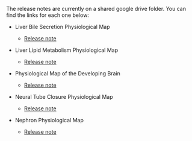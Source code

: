 The release notes are currently on a shared google drive folder. You can find the links for each one below:

* Liver Bile Secretion Physiological Map
  + [Release note](https://docs.google.com/document/d/1UCNu0KseSA1t4GSMP6M66A_URfwNwCgD/edit)
  
* Liver Lipid Metabolism Physiological Map
  + [Release note](https://docs.google.com/document/d/1G9Yb9lWbQRSt0_08hTi4blFQbuscqnDM/edit)
  
* Physiological Map of the Developing Brain
  + [Release note](https://docs.google.com/document/d/1ZeROZHPAdQbZAypkpaQ7mNsrV6ctF6QD/edit)

* Neural Tube Closure Physiological Map
  + [Release note](https://docs.google.com/document/d/1nf8SN6C7xJ9cy2xjXM9cJs062Gv-Tyyz/edit)
   
* Nephron Physiological Map
  + [Release note](https://docs.google.com/document/d/1eeM4brbRoMOSy8RQ7ST1pJiZ6t0iyYgi/edit)
  
